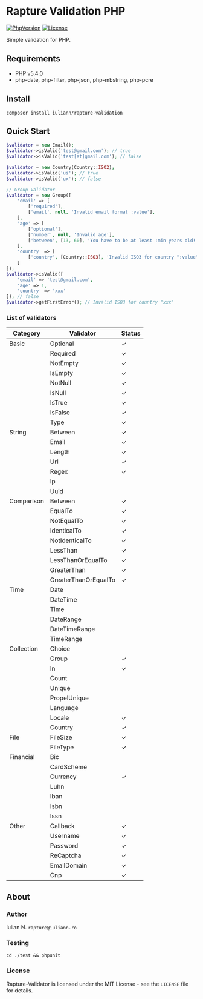 # Rapture Validation PHP

[![PhpVersion](https://img.shields.io/badge/php-5.4.0-orange.svg?style=flat-square)](#)
[![License](https://img.shields.io/badge/license-MIT-blue.svg?style=flat-square)](#)

Simple validation for PHP.

## Requirements

- PHP v5.4.0
- php-date, php-filter, php-json, php-mbstring, php-pcre

## Install

```
composer install iuliann/rapture-validation
```

## Quick Start

```php
$validator = new Email();
$validator->isValid('test@gmail.com'); // true
$validator->isValid('test[at]gmail.com'); // false

$validator = new Country(Country::ISO2);
$validator->isValid('us'); // true
$validator->isValid('ux'); // false

// Group Validator
$validator = new Group([
    'email' => [
        ['required'],
        ['email', null, 'Invalid email format :value'],
    ],
    'age' => [
        ['optional'],
        ['number', null, 'Invalid age'],
        ['between', [13, 60], 'You have to be at least :min years old!'],
    ],
    'country' => [
        ['country', [Country::ISO3], 'Invalid ISO3 for country ":value"'],
    ]
]);
$validator->isValid([
    'email' => 'test@gmail.com',
    'age' => 1,
    'country' => 'xxx'
]); // false
$validator->getFirstError(); // Invalid ISO3 for country "xxx"
```

### List of validators

|  Category  |      Validator       | Status |
|------------|----------------------|--------|
| Basic      | Optional             | ✓      |
|            | Required             | ✓      |
|            | NotEmpty             | ✓      |
|            | IsEmpty              | ✓      |
|            | NotNull              | ✓      |
|            | IsNull               | ✓      |
|            | IsTrue               | ✓      |
|            | IsFalse              | ✓      |
|            | Type                 | ✓      |
| String     | Between              | ✓      |
|            | Email                | ✓      |
|            | Length               | ✓      |
|            | Url                  | ✓      |
|            | Regex                | ✓      |
|            | Ip                   |        |
|            | Uuid                 |        |
| Comparison | Between              | ✓      |
|            | EqualTo              | ✓      |
|            | NotEqualTo           | ✓      |
|            | IdenticalTo          | ✓      |
|            | NotIdenticalTo       | ✓      |
|            | LessThan             | ✓      |
|            | LessThanOrEqualTo    | ✓      |
|            | GreaterThan          | ✓      |
|            | GreaterThanOrEqualTo | ✓      |
| Time       | Date                 |        |
|            | DateTime             |        |
|            | Time                 |        |
|            | DateRange            |        |
|            | DateTimeRange        |        |
|            | TimeRange            |        |
| Collection | Choice               |        |
|            | Group                | ✓      |
|            | In                   | ✓      |
|            | Count                |        |
|            | Unique               |        |
|            | PropelUnique         |        |
|            | Language             |        |
|            | Locale               | ✓      |
|            | Country              | ✓      |
| File       | FileSize             | ✓      |
|            | FileType             | ✓      |
| Financial  | Bic                  |        |
|            | CardScheme           |        |
|            | Currency             | ✓      |
|            | Luhn                 |        |
|            | Iban                 |        |
|            | Isbn                 |        |
|            | Issn                 |        |
| Other      | Callback             | ✓      |
|            | Username             | ✓      |
|            | Password             | ✓      |
|            | ReCaptcha            | ✓      |
|            | EmailDomain          | ✓      |
|            | Cnp                  | ✓      |


## About

### Author

Iulian N. `rapture@iuliann.ro`

### Testing

```
cd ./test && phpunit
```

### License

Rapture-Validator is licensed under the MIT License - see the `LICENSE` file for details.
